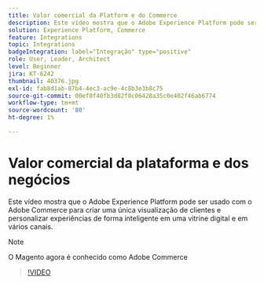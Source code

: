 ```yaml
---
title: Valor comercial da Platform e do Commerce
description: Este vídeo mostra que o Adobe Experience Platform pode ser usado com o Magento Commerce para criar uma única visualização de clientes e personalizar experiências de forma inteligente em uma vitrine digital e em vários canais.
solution: Experience Platform, Commerce
feature: Integrations
topic: Integrations
badgeIntegration: label="Integração" type="positive"
role: User, Leader, Architect
level: Beginner
jira: KT-6242
thumbnail: 40376.jpg
exl-id: fab8d1ab-87b4-4ec3-ac9e-4c8b3e3b8c75
source-git-commit: 00ef0f40fb3d82f0c06428a35c0e402f46ab6774
workflow-type: tm+mt
source-wordcount: '80'
ht-degree: 1%

---
```


# Valor comercial da plataforma e dos negócios

Este vídeo mostra que o Adobe Experience Platform pode ser usado com o Adobe Commerce para criar uma única visualização de clientes e personalizar experiências de forma inteligente em uma vitrine digital e em vários canais.

>[!NOTE]
>
> O Magento agora é conhecido como Adobe Commerce

>[!VIDEO](https://video.tv.adobe.com/v/40376?learn=on)

